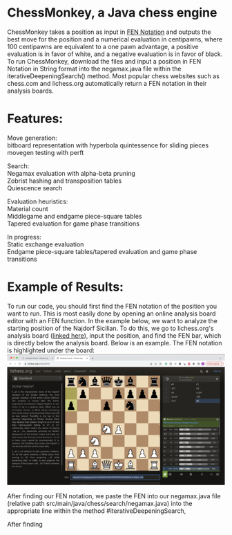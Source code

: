 # ChessMonkey, a Java chess engine
ChessMonkey takes a position as input in [FEN Notation](https://en.wikipedia.org/wiki/Forsyth%E2%80%93Edwards_Notation) and outputs the best move for the position and a numerical evaluation in centipawns, where 100 centipawns are equivalent to a one pawn advantage, a positive evaluation is in favor of white, and a negative evaluation is in favor of black.\
To run ChessMonkey, download the files and input a position in FEN Notation in String format into the negamax.java file within the iterativeDeepeningSearch() method. Most popular chess websites such as chess.com and lichess.org automatically return a FEN notation in their analysis boards.

# Features:
Move generation:\
bitboard representation with hyperbola quintessence for sliding pieces\
movegen testing with perft

Search:\
Negamax evaluation with alpha-beta pruning\
Zobrist hashing and transposition tables\
Quiescence search

Evaluation heuristics:\
Material count\
Middlegame and endgame piece-square tables\
Tapered evaluation for game phase transitions

In progress:\
Static exchange evaluation\
Endgame piece-square tables/tapered evaluation and game phase transitions

# Example of Results:


To run our code, you should first find the FEN notation of the position you want to run. This is most easily done by opening an online analysis board editor with an FEN function. In the example below, we want to analyze the starting position of the Najdorf Sicilian. To do this, we go to lichess.org's analysis board ([linked here](https://lichess.org/analysis)), input the position, and find the FEN bar, which is directly below the analysis board. Below is an example. The FEN notation is highlighted under the board:
![alt text](https://github.com/wudono1/ChessMonkey/blob/master/run_examples/25_12_23_EXAMPLES/lichessScreenshot.png)

After finding our FEN notation, we paste the FEN into our negamax.java file (relative path src/main/java/chess/search/negamax.java) into the appropriate line within the method #iterativeDeepeningSearch,

After finding 
